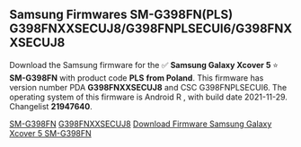 <h2>Samsung Firmwares SM-G398FN(PLS) G398FNXXSECUJ8/G398FNPLSECUI6/G398FNXXSECUJ8</h2>
Download the Samsung firmware for the ✅ <strong>Samsung Galaxy Xcover 5 </strong> ⭐ <strong>SM-G398FN</strong> with product code <strong>PLS</strong> <strong> from Poland</strong>. This firmware has version number PDA <strong>G398FNXXSECUJ8</strong> and CSC G398FNPLSECUI6. The operating system of this firmware is Android R , with build date 2021-11-29. Changelist <strong>21947640</strong>.


[SM-G398FN](https://samfirm.shop/samsung/model/SM-G398FN)
[G398FNXXSECUJ8](https://samfirm.shop/samsung/pda/G398FNXXSECUJ8)
[Download Firmware Samsung Galaxy Xcover 5 SM-G398FN](https://samfirm.shop/samsung/firmware/478440)
